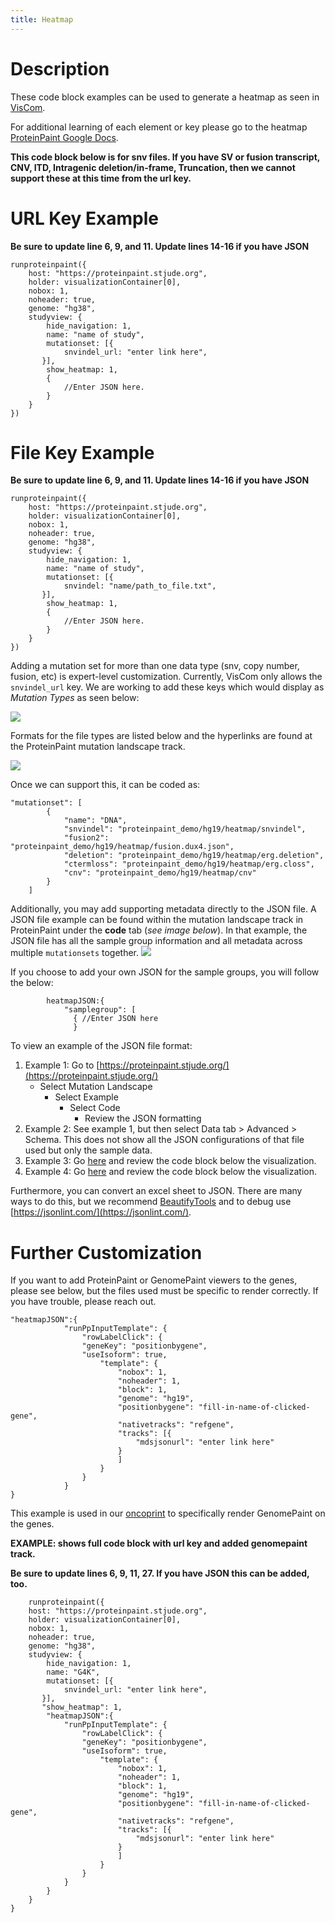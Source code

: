 ```yaml
---
title: Heatmap
---
```

# Description 
These code block examples can be used to generate a heatmap as seen in [VisCom](https://viz.stjude.cloud/st-jude-childrens-research-hospital/visualization/genomes-for-kids-a-landscape-of-pediatric-cancer-demonstration-visualization~94).

For additional learning of each element or key please go to the heatmap [ProteinPaint Google Docs](https://docs.google.com/document/d/1JA9O4dUSwCga4Ua4DK3vbG0x9JGtKuI3j-9gjb6Tz6U/edit).

**This code block below is for snv files. If you have SV or fusion transcript, CNV, ITD, Intragenic deletion/in-frame, Truncation, then we cannot support these at this time from the url key.**
 
# URL Key Example

**Be sure to update line 6, 9, and 11. Update lines 14-16 if you have JSON**
``` JS
runproteinpaint({
    host: "https://proteinpaint.stjude.org",
    holder: visualizationContainer[0],
    nobox: 1,
    noheader: true,
    genome: "hg38",
    studyview: {
        hide_navigation: 1,
        name: "name of study",
        mutationset: [{
            snvindel_url: "enter link here",
       }],
        show_heatmap: 1,
        {
            //Enter JSON here.
        } 
	}
})
```


# File Key Example

**Be sure to update line 6, 9, and 11. Update lines 14-16 if you have JSON**
```JS
runproteinpaint({
    host: "https://proteinpaint.stjude.org",
    holder: visualizationContainer[0],
    nobox: 1,
    noheader: true,
    genome: "hg38",
    studyview: {
        hide_navigation: 1,
        name: "name of study",
        mutationset: [{
            snvindel: "name/path_to_file.txt",
       }],
        show_heatmap: 1,
        {
            //Enter JSON here. 
        }
	}
})
```
Adding a mutation set for more than one data type (snv, copy number, fusion, etc) is expert-level customization. Currently, VisCom only allows the `snvindel_url` key. We are working to add these keys which would display as *Mutation Types* as seen below: 

![](./mutation_type.png)

Formats for the file types are listed below and the hyperlinks are found at the ProteinPaint mutation landscape track.

![](./format.png)

Once we can support this, it can be coded as:

```JS
"mutationset": [
        {
            "name": "DNA",
            "snvindel": "proteinpaint_demo/hg19/heatmap/snvindel",
            "fusion2": "proteinpaint_demo/hg19/heatmap/fusion.dux4.json",
            "deletion": "proteinpaint_demo/hg19/heatmap/erg.deletion",
            "ctermloss": "proteinpaint_demo/hg19/heatmap/erg.closs",
            "cnv": "proteinpaint_demo/hg19/heatmap/cnv"
        }
    ]
```  
Additionally, you may add supporting metadata directly to the JSON file. A JSON file example can be found within the mutation landscape track in ProteinPaint under the **code** tab (*see image below*). In that example, the JSON file has all the sample group information and all metadata across multiple `mutationsets` together.
![](./code.png)

If you choose to add your own JSON for the sample groups, you will follow the below:

``` JS
        heatmapJSON:{
            "samplegroup": [
              { //Enter JSON here
              }
```

To view an example of the JSON file format:
1. Example 1: Go to [https://proteinpaint.stjude.org/](https://proteinpaint.stjude.org/)
    * Select Mutation Landscape 
        * Select Example
	        * Select Code 
                * Review the JSON formatting
2. Example 2: See example 1, but then select Data tab > Advanced > Schema. This does not show all the JSON configurations of that file used but only the sample data. 
3. Example 3: Go [here](https://viz.stjude.cloud/st-jude-childrens-research-hospital/visualization/genomes-for-kids-the-scope-of-pathogenic-mutations-in-pediatric-cancer-revealed-by-comprehensive-dna-and-rna-sequencing~97) and review the code block below the visualization.
4. Example 4: Go [here](https://viz.stjude.cloud/st-jude-cloud-demo/visualization/genomes-for-kids-a-landscape-of-pediatric-cancer-demonstration-visualization~94) and review the code block below the visualization.

Furthermore, you can convert an excel sheet to JSON.  There are many ways to do this, but we recommend [BeautifyTools](https://beautifytools.com/excel-to-json-converter.php) and to debug use [https://jsonlint.com/](https://jsonlint.com/).

# Further Customization
If you want to add ProteinPaint or GenomePaint viewers to the genes, please see below, but the files used must be specific to render correctly. If you have trouble, please reach out. 

```JS
"heatmapJSON":{
            "runPpInputTemplate": {
                "rowLabelClick": {
                "geneKey": "positionbygene",
                "useIsoform": true,
                    "template": {
                        "nobox": 1,
                        "noheader": 1,
                        "block": 1,
                        "genome": "hg19",
                        "positionbygene": "fill-in-name-of-clicked-gene",
                        "nativetracks": "refgene",
                        "tracks": [{
                            "mdsjsonurl": "enter link here"
                        }
                        ]
                    }
                }
            }
}
```

This example is used in our [oncoprint](https://viz.stjude.cloud/st-jude-childrens-research-hospital/visualization/genomes-for-kids-the-scope-of-pathogenic-mutations-in-pediatric-cancer-revealed-by-comprehensive-dna-and-rna-sequencing~97) to specifically render GenomePaint on the genes.
    
**EXAMPLE: shows full code block with url key and added genomepaint track.**

**Be sure to update lines 6, 9, 11, 27. If you have JSON this can be added, too.**

```JS
    runproteinpaint({
    host: "https://proteinpaint.stjude.org",
    holder: visualizationContainer[0],
    nobox: 1,
    noheader: true,
    genome: "hg38",
    studyview: {
        hide_navigation: 1,
        name: "G4K",
        mutationset: [{
            snvindel_url: "enter link here",
       }],
       "show_heatmap": 1,
        "heatmapJSON":{
            "runPpInputTemplate": {
                "rowLabelClick": {
                "geneKey": "positionbygene",
				"useIsoform": true,
                    "template": {
                        "nobox": 1,
                        "noheader": 1,
                        "block": 1,
                        "genome": "hg19",
                        "positionbygene": "fill-in-name-of-clicked-gene",
                        "nativetracks": "refgene",
                        "tracks": [{
                            "mdsjsonurl": "enter link here"
                        }
						]
                    }
                }
            }
        }
    }
}
```